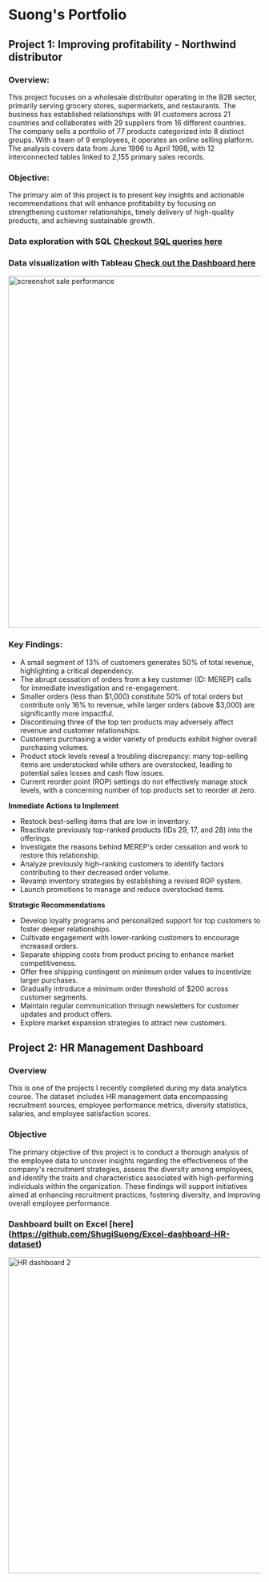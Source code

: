 # Suong's Portfolio
## Project 1: Improving profitability - Northwind distributor
### Overview:
This project focuses on a wholesale distributor operating in the B2B sector, primarily serving grocery stores, supermarkets, and restaurants. The business has established relationships with 91 customers across 21 countries and collaborates with 29 suppliers from 16 different countries. The company sells a portfolio of 77 products categorized into 8 distinct groups. With a team of 9 employees, it operates an online selling platform. The analysis covers data from June 1996 to April 1998, with 12 interconnected tables linked to 2,155 primary sales records.

### Objective:
The primary aim of this project is to present key insights and actionable recommendations that will enhance profitability by focusing on strengthening customer relationships, timely delivery of high-quality products, and achieving sustainable growth.
### Data exploration with SQL [Checkout SQL queries here](https://github.com/ShugiSuong/Northwind-Sale-Customer-Product)

### Data visualization with Tableau [Check out the Dashboard here](https://public.tableau.com/app/profile/suong.hoang/viz/NorthwindProject_17313234121030/SaleDashboard?publish=yes)
<img width="702" alt="screenshot sale performance" src="https://github.com/user-attachments/assets/e41de219-d835-48b7-8ea7-fca0e7935f27" />


### Key Findings:

- A small segment of 13% of customers generates 50% of total revenue, highlighting a critical dependency.
- The abrupt cessation of orders from a key customer (ID: MEREP) calls for immediate investigation and re-engagement.
- Smaller orders (less than $1,000) constitute 50% of total orders but contribute only 16% to revenue, while larger orders (above $3,000) are significantly more impactful.
- Discontinuing three of the top ten products may adversely affect revenue and customer relationships.
- Customers purchasing a wider variety of products exhibit higher overall purchasing volumes.
- Product stock levels reveal a troubling discrepancy: many top-selling items are understocked while others are overstocked, leading to potential sales losses and cash flow issues.
- Current reorder point (ROP) settings do not effectively manage stock levels, with a concerning number of top products set to reorder at zero.

**Immediate Actions to Implement**

- Restock best-selling items that are low in inventory.
- Reactivate previously top-ranked products (IDs 29, 17, and 28) into the offerings.
- Investigate the reasons behind MEREP's order cessation and work to restore this relationship.
- Analyze previously high-ranking customers to identify factors contributing to their decreased order volume.
- Revamp inventory strategies by establishing a revised ROP system.
- Launch promotions to manage and reduce overstocked items.

**Strategic Recommendations**

- Develop loyalty programs and personalized support for top customers to foster deeper relationships.
- Cultivate engagement with lower-ranking customers to encourage increased orders.
- Separate shipping costs from product pricing to enhance market competitiveness.
- Offer free shipping contingent on minimum order values to incentivize larger purchases.
- Gradually introduce a minimum order threshold of $200 across customer segments.
- Maintain regular communication through newsletters for customer updates and product offers.
- Explore market expansion strategies to attract new customers.

## Project 2: HR Management Dashboard
### Overview
This is one of the projects I recently completed during my data analytics course. The dataset includes HR management data encompassing recruitment sources, employee performance metrics, diversity statistics, salaries, and employee satisfaction scores.
### Objective
The primary objective of this project is to conduct a thorough analysis of the employee data to uncover insights regarding the effectiveness of the company's recruitment strategies, assess the diversity among employees, and identify the traits and characteristics associated with high-performing individuals within the organization. These findings will support initiatives aimed at enhancing recruitment practices, fostering diversity, and improving overall employee performance.
### Dashboard built on Excel [here] (https://github.com/ShugiSuong/Excel-dashboard-HR-dataset)
<img width="631" alt="HR dashboard 2" src="https://github.com/user-attachments/assets/7d9b49e1-199c-47ce-9de7-030a7983530a" />


